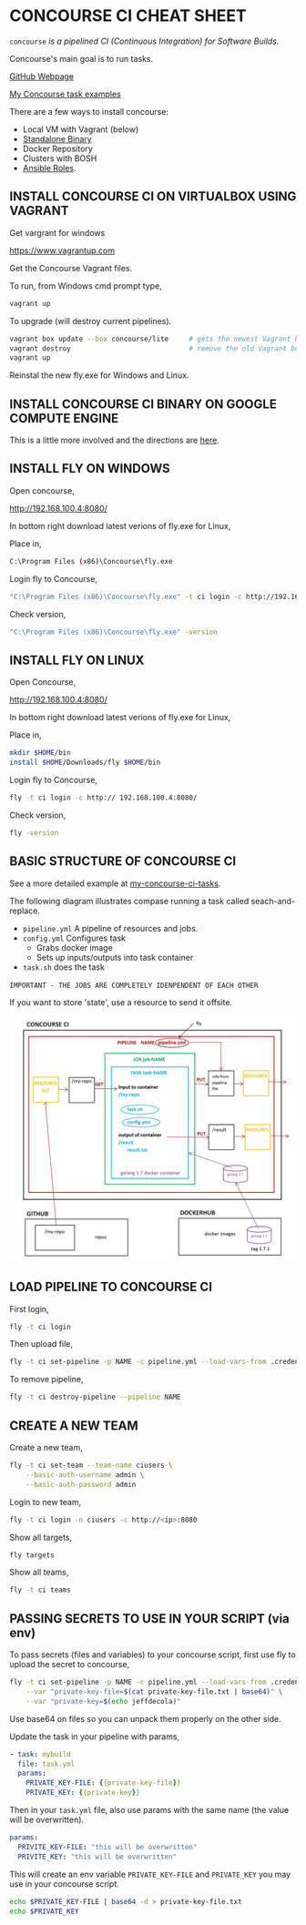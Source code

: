 # CONCOURSE CI CHEAT SHEET

`concourse` _is a pipelined CI (Continuous Integration) for
Software Builds._

Concourse's main goal is to run tasks.

[GitHub Webpage](https://jeffdecola.github.io/my-cheat-sheets/)

[My Concourse task examples](https://jeffdecola.github.io/my-concourse-ci-tasks/)

There are a few ways to install concourse:

* Local VM with Vagrant (below)
* [Standalone Binary](https://github.com/JeffDeCola/my-cheat-sheets/blob/master/concourse-ci-cheat-sheet/install_concourse_binary_google_compute_engine.md)
* Docker Repository
* Clusters with BOSH
* [Ansible Roles](https://github.com/JeffDeCola/my-cheat-sheets/blob/master/concourse-ci-cheat-sheet/install-concourse-using-ansilbe-google-compute-engine.md).

## INSTALL CONCOURSE CI ON VIRTUALBOX USING VAGRANT

Get vargrant for windows

https://www.vagrantup.com

Get the Concourse Vagrant files. 

To run, from Windows cmd prompt type,

```bash
vagrant up
```

To upgrade (will destroy current pipelines).

```bash
vagrant box update --box concourse/lite     # gets the newest Vagrant box
vagrant destroy                             # remove the old Vagrant box
vagrant up 
```

Reinstal the new fly.exe for Windows and Linux.

## INSTALL CONCOURSE CI BINARY ON GOOGLE COMPUTE ENGINE

This is a little more involved and the directions are
[here](https://github.com/JeffDeCola/my-cheat-sheets/blob/master/concourse-ci-cheat-sheet/install_concourse_binary_google_compute_engine.md).

## INSTALL FLY ON WINDOWS

Open concourse,

http://192.168.100.4:8080/

In bottom right download latest verions of fly.exe for Linux,

Place in,

```bash
C:\Program Files (x86)\Concourse\fly.exe
```

Login fly to Concourse,

```bash
"C:\Program Files (x86)\Concourse\fly.exe" -t ci login -c http://192.168.100.4:8080/
```

Check version,

```bash
"C:\Program Files (x86)\Concourse\fly.exe" -version
```

## INSTALL FLY ON LINUX

Open Concourse,

http://192.168.100.4:8080/

In bottom right download latest verions of fly.exe for Linux,

Place in,

```bash
mkdir $HOME/bin
install $HOME/Downloads/fly $HOME/bin
```

Login fly to Concourse,

```bash
fly -t ci login -c http:// 192.168.100.4:8080/
```

Check version,

```bash
fly -version
```

## BASIC STRUCTURE OF CONCOURSE CI

See a more detailed example at
[my-concourse-ci-tasks](https://jeffdecola.github.io/my-concourse-ci-tasks/).

The following diagram illustrates compase running a task called seach-and-replace.

* `pipeline.yml` A pipeline of resources and jobs.
* `config.yml` Configures task
    * Grabs docker image
    * Sets up inputs/outputs into task container
* `task.sh` does the task

`IMPORTANT - THE JOBS ARE COMPLETELY IDENPENDENT OF EACH OTHER`

If you want to store 'state', use a resource to send it offsite.

![IMAGE - concourse cheat sheet structure - IMAGE](../docs/pics/Concourse-structure.jpg)

## LOAD PIPELINE TO CONCOURSE CI

First login,

```bash
fly -t ci login
```

Then upload file,

```bash
fly -t ci set-pipeline -p NAME -c pipeline.yml --load-vars-from .credentials.yml
```

To remove pipeline,

```bash
fly -t ci destroy-pipeline --pipeline NAME
```

## CREATE A NEW TEAM

Create a new team,

```bash
fly -t ci set-team --team-name ciusers \
    --basic-auth-username admin \
    --basic-auth-password admin
```

Login to new team,

```bash
fly -t ci login -n ciusers -c http://<ip>:8080
```

Show all targets,

```bash
fly targets
```

Show all teams,

```bash
fly -t ci teams
```

## PASSING SECRETS TO USE IN YOUR SCRIPT (via env)

To pass secrets (files and variables) to your concourse script,
first use fly to upload the secret to concourse,

```bash
fly -t ci set-pipeline -p NAME -c pipeline.yml --load-vars-from .credentials.yml \
    --var "private-key-file=$(cat private-key-file.txt | base64)" \
    --var "private-key=$(echo jeffdecola)"
```

Use base64 on files so you can unpack them properly on the other side.

Update the task in your pipeline with params,

```yml
- task: mybuild
  file: task.yml
  params:
    PRIVATE_KEY-FILE: {{private-key-file}}
    PRIVATE_KEY: {{private-key}}
```

Then in your `task.yml` file, also use params with the same name
(the value will be overwritten).

```yml
params:
  PRIVITE_KEY-FILE: "this will be overwritten"
  PRIVITE_KEY: "this will be overwritten"
```

This will create an env variable `PRIVATE_KEY-FILE` and `PRIVATE_KEY` you
may use in your concourse script.

```bash
echo $PRIVATE_KEY-FILE | base64 -d > private-key-file.txt
echo $PRIVATE_KEY
```
